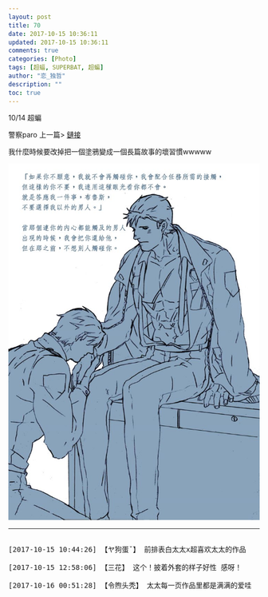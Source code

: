 ```yaml
---
layout: post
title: 70
date: 2017-10-15 10:36:11
updated: 2017-10-15 10:36:11
comments: true
categories: [Photo]
tags: [超蝠, SUPERBAT, 超蝙]
author: "恋_独哲"
description: ""
toc: true
---
```


<p>10/14 超蝙&nbsp;</p> 
<p>警察paro&nbsp;上一篇&gt;&nbsp;<a target="_blank" href="http://lianduzhe.lofter.com/post/1d458e50_11618b4c"  >鏈接</a></p> 
<p>我什麼時候要改掉把一個塗鴉變成一個長篇故事的壞習慣wwwww<br /></p>

![](https://raw.githubusercontent.com/alicewish/maple50821/master/img_YW5MWVN1NEpoZFZhTU1kZGNwS0t3K0lZTGRLMEYrY1ZmblVhUmxFN1JGOG9lNmNacGt5QUl3PT0.jpg)

---

<pre>

[2017-10-15 10:44:26] 【ヤ狗蛋ˇ】 前排表白太太x超喜欢太太的作品

[2017-10-15 12:58:06] 【三花】 这个！披着外套的样子好性 感呀！

[2017-10-16 00:51:28] 【令煦头秃】 太太每一页作品里都是满满的爱哇

</pre>